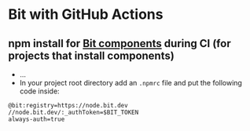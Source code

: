 # Bit with GitHub Actions

## npm install for [Bit components](https://github.com/teambit/bit) during CI (for projects that install components)

- ...
- In your project root directory add an `.npmrc` file and put the following code inside:
```
@bit:registry=https://node.bit.dev
//node.bit.dev/:_authToken=$BIT_TOKEN
always-auth=true
```